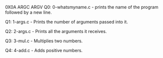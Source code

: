 0X0A ARGC ARGV
Q0: 0-whatsmyname.c - prints the name of the program followed by a new line.

Q1: 1-args.c - Prints the number of arguments passed into it.

Q2: 2-args.c - Prints all the arguments it receives.

Q3: 3-mul.c - Multiplies two numbers.

Q4: 4-add.c - Adds positive numbers.

